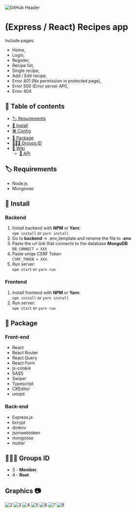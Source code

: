 ![GitHub Header](https://raw.githubusercontent.com/aXenDeveloper/express-react-recipes/main/screenshots/1.png)

# (Express / React) Recipes app

Include pages:

- Home,
- Login,
- Register,
- Recipe list,
- Single recipe,
- Add / Edit recipe,
- Error 401 (No permission in protected page),
- Error 500 (Error server API),
- Error 404

## 📖 Table of contents

- [🏷️ Requirements](#user-content-️-requirements)
- [🧰 Install](#user-content--install)
- [🛠️ Config](https://github.com/aXenDeveloper/express-react-recipes/wiki/Config)
- [📂 Package](#user-content--package)
- [👨‍👧‍👦 Groups ID](#user-content--groups-id)
- [📖 Wiki](https://github.com/aXenDeveloper/express-react-recipes/wiki)
  - [📡 API](https://github.com/aXenDeveloper/express-react-recipes/wiki/API)

## 🏷️ Requirements

- Node.js
- Mongoose

## 🧰 Install

### Backend

1. Install backend with **NPM** or **Yarn**:  
   `npm install` or `yarn install`
2. Go to **backend** -> .env_template and rename the file to **.env**
3. Paste the url link that connects to the database **MongoDB**  
   `DB_CONNECT = XXX`
4. Paste uniqe CSRF Token  
   `CSRF_TOKEN = XXX`.
5. Run server:  
   `npm start` or `yarn run`

### Frontend

1. Install frontend with **NPM** or **Yarn**:  
   `npm install` or `yarn install`
2. Run server:  
   `npm start` or `yarn run`

## 📂 Package

### Front-end

- React
- React Router
- React Query
- React Form
- js-cookie
- SASS
- Swiper
- Typescript
- CKEditor
- uniqid

### Back-end

- Express.js
- bcrypt
- dotenv
- jsonwebtoken
- mongoose
- multer

## 👨‍👧‍👦 Groups ID

- 3 - **Member**,
- 4 - **Root**

## Graphics 📷

![2](https://raw.githubusercontent.com/aXenDeveloper/express-react-recipes/main/screenshots/2.png)
![3](https://raw.githubusercontent.com/aXenDeveloper/express-react-recipes/main/screenshots/3.png)
![4](https://raw.githubusercontent.com/aXenDeveloper/express-react-recipes/main/screenshots/4.png)
![5](https://raw.githubusercontent.com/aXenDeveloper/express-react-recipes/main/screenshots/5.png)
![6](https://raw.githubusercontent.com/aXenDeveloper/express-react-recipes/main/screenshots/6.png)
![7](https://raw.githubusercontent.com/aXenDeveloper/express-react-recipes/main/screenshots/7.png)
![8](https://raw.githubusercontent.com/aXenDeveloper/express-react-recipes/main/screenshots/8.png)
